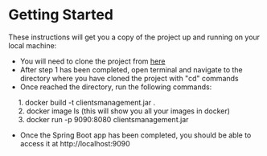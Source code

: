 # Getting Started
These instructions will get you a copy of the project up and running on your local machine:

* You will need to clone the project from [here](https://github.com/florianciuculescu/ClientsManagement)  
* After step 1 has been completed, open terminal and navigate to the directory where you have cloned the project with "cd" commands  
* Once reached the directory, run the following commands:  

&nbsp;&nbsp;&nbsp;&nbsp; 1. docker build -t clientsmanagement.jar .  
&nbsp;&nbsp;&nbsp;&nbsp; 2. docker image ls (this will show you all your images in docker)  
&nbsp;&nbsp;&nbsp;&nbsp; 3. docker run -p 9090:8080 clientsmanagement.jar

* Once the Spring Boot app has been completed, you should be able to access it at http://localhost:9090